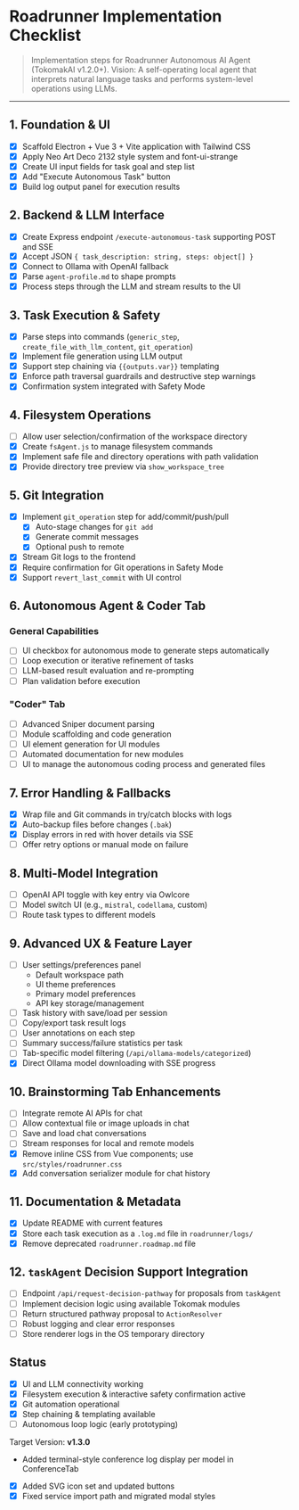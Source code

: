 # Roadrunner Implementation Checklist

> Implementation steps for Roadrunner Autonomous AI Agent (TokomakAI v1.2.0+). Vision: A self-operating local agent that interprets natural language tasks and performs system-level operations using LLMs.

---

## 1. Foundation & UI
- [x] Scaffold Electron + Vue 3 + Vite application with Tailwind CSS
- [x] Apply Neo Art Deco 2132 style system and font-ui-strange
- [x] Create UI input fields for task goal and step list
- [x] Add "Execute Autonomous Task" button
- [x] Build log output panel for execution results

## 2. Backend & LLM Interface
- [x] Create Express endpoint `/execute-autonomous-task` supporting POST and SSE
- [x] Accept JSON `{ task_description: string, steps: object[] }`
- [x] Connect to Ollama with OpenAI fallback
- [x] Parse `agent-profile.md` to shape prompts
- [x] Process steps through the LLM and stream results to the UI

## 3. Task Execution & Safety
- [x] Parse steps into commands (`generic_step`, `create_file_with_llm_content`, `git_operation`)
- [x] Implement file generation using LLM output
- [x] Support step chaining via `{{outputs.var}}` templating
- [x] Enforce path traversal guardrails and destructive step warnings
- [x] Confirmation system integrated with Safety Mode

## 4. Filesystem Operations
- [ ] Allow user selection/confirmation of the workspace directory
- [x] Create `fsAgent.js` to manage filesystem commands
- [x] Implement safe file and directory operations with path validation
- [x] Provide directory tree preview via `show_workspace_tree`

## 5. Git Integration
- [x] Implement `git_operation` step for add/commit/push/pull
  - [x] Auto-stage changes for `git add`
  - [x] Generate commit messages
  - [x] Optional push to remote
- [x] Stream Git logs to the frontend
- [x] Require confirmation for Git operations in Safety Mode
- [x] Support `revert_last_commit` with UI control

## 6. Autonomous Agent & Coder Tab
### General Capabilities
- [ ] UI checkbox for autonomous mode to generate steps automatically
- [ ] Loop execution or iterative refinement of tasks
- [ ] LLM-based result evaluation and re-prompting
- [ ] Plan validation before execution

### "Coder" Tab
- [ ] Advanced Sniper document parsing
- [ ] Module scaffolding and code generation
- [ ] UI element generation for UI modules
- [ ] Automated documentation for new modules
- [ ] UI to manage the autonomous coding process and generated files

## 7. Error Handling & Fallbacks
- [x] Wrap file and Git commands in try/catch blocks with logs
- [x] Auto-backup files before changes (`.bak`)
- [x] Display errors in red with hover details via SSE
- [ ] Offer retry options or manual mode on failure

## 8. Multi-Model Integration
- [ ] OpenAI API toggle with key entry via Owlcore
- [ ] Model switch UI (e.g., `mistral`, `codellama`, custom)
- [ ] Route task types to different models

## 9. Advanced UX & Feature Layer
- [ ] User settings/preferences panel
  - Default workspace path
  - UI theme preferences
  - Primary model preferences
  - API key storage/management
- [ ] Task history with save/load per session
- [ ] Copy/export task result logs
- [ ] User annotations on each step
- [ ] Summary success/failure statistics per task
- [ ] Tab-specific model filtering (`/api/ollama-models/categorized`)
- [x] Direct Ollama model downloading with SSE progress

## 10. Brainstorming Tab Enhancements
- [ ] Integrate remote AI APIs for chat
- [ ] Allow contextual file or image uploads in chat
- [ ] Save and load chat conversations
- [ ] Stream responses for local and remote models
- [x] Remove inline CSS from Vue components; use `src/styles/roadrunner.css`
- [x] Add conversation serializer module for chat history

## 11. Documentation & Metadata
- [x] Update README with current features
- [x] Store each task execution as a `.log.md` file in `roadrunner/logs/`
- [x] Remove deprecated `roadrunner.roadmap.md` file

## 12. `taskAgent` Decision Support Integration
- [ ] Endpoint `/api/request-decision-pathway` for proposals from `taskAgent`
- [ ] Implement decision logic using available Tokomak modules
- [ ] Return structured pathway proposal to `ActionResolver`
- [ ] Robust logging and clear error responses
- [ ] Store renderer logs in the OS temporary directory

## Status
- [x] UI and LLM connectivity working
- [x] Filesystem execution & interactive safety confirmation active
- [x] Git automation operational
- [x] Step chaining & templating available
- [ ] Autonomous loop logic (early prototyping)

Target Version: **v1.3.0**
- Added terminal-style conference log display per model in ConferenceTab
- [x] Added SVG icon set and updated buttons
- [x] Fixed service import path and migrated modal styles
